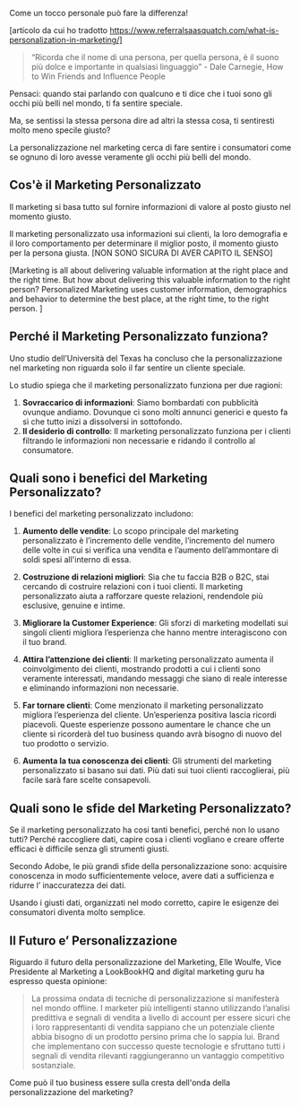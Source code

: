 Come un tocco personale può fare la differenza!

[articolo da cui ho tradotto https://www.referralsaasquatch.com/what-is-personalization-in-marketing/]



> “Ricorda che il nome di una persona, per quella persona, è il suono più dolce e importante in qualsiasi linguaggio” - Dale Carnegie, How to Win Friends and Influence People

Pensaci: quando stai parlando con qualcuno e ti dice che i tuoi sono gli occhi più belli nel mondo, ti fa sentire speciale.

Ma, se sentissi la stessa persona dire ad altri la stessa cosa, ti sentiresti molto meno specile giusto?

La personalizzazione nel marketing cerca di fare sentire i consumatori come se ognuno di loro avesse veramente gli occhi più belli del mondo.

## Cos'è il Marketing Personalizzato

Il marketing si basa tutto sul fornire informazioni di valore al posto giusto nel momento giusto.

Il marketing personalizzato usa informazioni sui clienti, la loro demografia e il loro comportamento per determinare il miglior posto, il momento giusto per la persona giusta. [NON SONO SICURA DI AVER CAPITO IL SENSO]

[Marketing is all about delivering valuable information at the right place and the right time. But how about delivering this valuable information to the right person?
Personalized Marketing uses customer information, demographics and behavior to determine the best place, at the right time, to the right person. ]

## Perché il Marketing Personalizzato funziona?

Uno studio dell’Università del Texas ha concluso che la personalizzazione nel marketing non riguarda solo il far sentire un cliente speciale.

Lo studio spiega che il marketing personalizzato funziona per due ragioni:

1. **Sovraccarico di informazioni**: Siamo bombardati con pubblicità ovunque andiamo. Dovunque ci sono molti annunci generici e questo fa sì che tutto inizi a dissolversi in sottofondo.
2. **Il desiderio di controllo**: Il marketing personalizzato funziona per i clienti filtrando le informazioni non necessarie e ridando il controllo al consumatore.


## Quali sono i benefici del Marketing Personalizzato?

I benefici del marketing personalizzato includono:

1. **Aumento delle vendite**: Lo scopo principale del marketing personalizzato è l’incremento delle vendite, l’incremento del numero delle volte in cui si verifica una vendita e l’aumento dell’ammontare di soldi spesi all'interno di essa.

2. **Costruzione di relazioni migliori**: Sia che tu faccia B2B o B2C, stai cercando di costruire relazioni con i tuoi clienti. Il marketing personalizzato aiuta a rafforzare queste relazioni, rendendole più esclusive, genuine e intime.

3. **Migliorare la Customer Experience**: Gli sforzi di marketing modellati sui singoli clienti migliora l’esperienza che hanno mentre interagiscono con il tuo brand.

4. **Attira l’attenzione dei clienti**: Il marketing personalizzato aumenta il coinvolgimento dei clienti, mostrando prodotti a cui i clienti sono veramente interessati, mandando messaggi che siano di reale interesse e eliminando informazioni non necessarie.

5. **Far tornare clienti**: Come menzionato il marketing personalizzato migliora l’esperienza del cliente. Un’esperienza positiva lascia ricordi piacevoli. Queste esperienze possono aumentare le chance che un cliente si ricorderà del tuo business quando avrà bisogno di nuovo del tuo prodotto o servizio.

6. **Aumenta la tua conoscenza dei clienti**: Gli strumenti del marketing personalizzato si basano sui dati. Più dati sui tuoi clienti raccoglierai, più facile sarà fare scelte consapevoli.


## Quali sono le sfide del Marketing Personalizzato?

Se il marketing personalizzato ha cosi tanti benefici, perché non lo usano tutti? Perché raccogliere dati, capire cosa i clienti vogliano e creare offerte efficaci è difficile senza gli strumenti giusti.

Secondo Adobe, le più grandi sfide della personalizzazione sono: acquisire conoscenza in modo sufficientemente veloce, avere dati a sufficienza e ridurre l’ inaccuratezza dei dati.

Usando i giusti dati, organizzati nel modo corretto, capire le esigenze dei consumatori diventa molto semplice.

## Il Futuro e’ Personalizzazione

Riguardo il futuro della personalizzazione del Marketing, Elle Woulfe, Vice Presidente al Marketing a LookBookHQ and digital marketing guru ha espresso questa opinione:

> La prossima ondata di tecniche di personalizzazione si manifesterà nel mondo offline. I marketer più intelligenti stanno utilizzando l’analisi predittiva e segnali di vendita a livello di account per essere sicuri che i loro rappresentanti di vendita sappiano che un potenziale cliente abbia bisogno di un prodotto persino prima che lo sappia lui. Brand che implementano con successo queste tecnologie e sfruttano tutti i segnali di vendita rilevanti raggiungeranno un vantaggio competitivo sostanziale.

Come può il tuo business essere sulla cresta dell'onda della personalizzazione del marketing?

